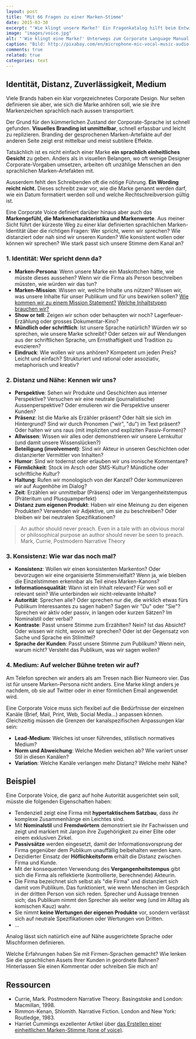 ```yaml
---
layout: post
title: "Mit 66 Fragen zu einer Marken-Stimme"
date: 2015-03-30
excerpt: "'Wie klingt unsere Marke?' Ein Fragenkatalog hilft beim Entwickeln eines Corporate Language Manuals, welches über das reine Wording hinausgeht."
image: "images/voice.jpg"
alt: "'Wie klingt eine Marke?' Unterwegs zum Corporate Language Manual."
caption: "Bild: http://pixabay.com/en/microphone-mic-vocal-music-audio-395382/"
comments: true
related: true
categories: text
---
```


## Identität, Distanz, Zuverlässigkeit, Medium

Viele Brands haben ein klar vorgezeichnetes Corporate Design. Nur selten definieren sie aber, wie sich die Marke anhören soll, wie sie ihre Markenzeichen sprachlich nach aussen transportiert.

Der Grund für den kümmerlichen Zustand der Corporate-Sprache ist schnell gefunden. **Visuelles Branding ist unmittelbar**, schnell erfassbar und leicht zu replizieren. Branding der gesprochenen Marken-Artefakte auf der anderen Seite zeigt erst mittelbar und meist subtilere Effekte.

Tatsächlich ist es nicht einfach einer Marke **ein sprachlich einheitliches Gesicht** zu geben. Anders als in visuellen Belangen, wo oft wenige Designer Corporate-Vorgaben umsetzen, arbeiten oft unzählige Menschen an den sprachlichen Marken-Artefakten mit. 

Ausserdem fehlt den Schreibenden oft die nötige Führung. **Ein Wording reicht nicht.** Dieses schreibt zwar vor, wie die Marke genannt werden darf, wie ein Datum formatiert werden soll und welche Rechtschreibversion gültig ist. 

Eine Corporate Voice definiert darüber hinaus aber auch das **Markengefühl, die Markencharakteristika und Markenwerte**. Aus meiner Sicht führt der kürzeste Weg zu einer klar definierten sprachlichen Marken-Identität über die richtigen Fragen: Wer spricht, wenn wir sprechen? Wie distanziert oder nah sind wir unseren Kunden? Wie konsistent wollen oder können wir sprechen? Wie stark passt sich unsere Stimme dem Kanal an?

### 1. Identität: Wer spricht denn da?

- **Marken-Persona**: Wenn unsere Marke ein Maskottchen hätte, wie müsste dieses aussehen? Wenn wir die Firma als Person beschreiben müssten, wie würden wir das tun?
- **Marken-Mission**: Wissen wir, welche Inhalte uns nützen? Wissen wir, was unsere Inhalte für unser Publikum und für uns bewirken sollen? [Wie kommen wir zu einem Mission Statement?](/mission-statement) [Welche Inhaltstypen brauchen wir?](/zwei-content-typen)
- **Show or tell**: Zeigen wir schon oder behaupten wir noch? Lagerfeuer-Erzählung oder grosses Dokumentar-Kino?
- **Mündlich oder schriftlich**: Ist unsere Sprache natürlich? Würden wir so sprechen, wie unsere Marke schreibt? Oder setzen wir auf Wendungen aus der schriftlichen Sprache, um Ernsthaftigkeit und Tradition zu evozieren?
- **Eindruck**: Wie wollen wir uns anhören? Kompetent um jeden Preis? Leicht und einfach? Strukturiert und rational oder assoziativ, metaphorisch und kreativ?


### 2. Distanz und Nähe: Kennen wir uns?

- **Perspektive**: Sehen wir Produkte und Geschichten aus interner Perspektive? Versuchen wir eine neutrale (journalistische) Aussenperspektive? Oder emulieren wir die Perspektive unserer Kunden?
- **Präsenz**: Ist die Marke als Erzähler präsent? Oder hält sie sich im Hintergrund? Sind wir durch Pronomen ("wir", "du") im Text präsent? Oder halten wir uns raus (mit impliziten und expliziten Passiv-Formen)?
- **Allwissen**: Wissen wir alles oder demonstrieren wir unsere Lernkultur (und damit unsere Wissenslücken?) 
- **Beteiligung (involvement)**: Sind wir Akteur in unseren Geschichten oder distanzierter Vermittler von Inhalten?
- **Humor**: Sind wir todernst oder erlauben wir uns ironische Kommentare?
- **Förmlichkeit**: Stock im Arsch oder SMS-Kultur? Mündliche oder schriftliche Kultur?
- **Haltung**: Rufen wir monologisch von der Kanzel? Oder kommunizeren wir auf Augenhöhe im Dialog?
- **Zeit**: Erzählen wir unmittelbar (Präsens) oder im Vergangenheitstempus (Präteritum und Plusquamperfekt)
- **Distanz zum eigenen Produkt**: Haben wir eine Meinung zu den eigenen Produkten? Verwenden wir Adjektive, um sie zu beschreiben? Oder bleiben wir bei neutralen Spezifikationen?

> An author should never preach. Even in a tale with an obvious moral or philosophical purpose an author should never be seen to preach. Mark, Currie, Postmodern Narrative Theory


### 3. Konsistenz: Wie war das noch mal?

- **Konsistenz**: Wollen wir einen konsistenten Markenton? Oder bevorzugen wir eine organisierte Stimmenvielfalt? Wenn ja, wie bleiben die Einzelstimmen erkennbar als Teil eines Marken-Kanons?
- **Informationsqualität**: Wann ist ein Inhalt relevant? Für wen soll er relevant sein? Wie unterbinden wir nicht-relevante Inhalte?
- **Autorität**: Sprechen alle? Oder sprechen nur die, die wirklich etwas fürs Publikum Interessantes zu sagen haben? Sagen wir "Du" oder "Sie"? Sprechen wir aktiv oder passiv, in langen oder kurzen Sätzen? Im Nominalstil oder verbal?
- **Kontraste**: Passt unsere Stimme zum Erzählten? Nein? Ist das Absicht? Oder wissen wir nicht, wovon wir sprechen? Oder ist der Gegensatz von Sache und Sprache ein Stilmittel?
- **Sprache der Kunden**: Passt unsere Stimme zum Publikum? Wenn nein, warum nicht? Versteht das Publikum, was wir sagen wollen?

### 4. Medium: Auf welcher Bühne treten wir auf?

Am Telefon sprechen wir anders als am Tresen nach Bier Numeoro vier. Das ist für unsere Marken-Persona nicht anders. Eine Marke klingt anders je nachdem, ob sie auf Twitter oder in einer förmlichen Email angewendet wird.

Eine Corporate Voice muss sich flexibel auf die Bedürfnisse der einzelnen Kanäle (Brief, Mail, Print, Web, Social Media...) anpassen können. Gleichzeitig müssen die Grenzen der kanalspezifischen Anpassungen klar sein:

- **Lead-Medium**: Welches ist unser führendes, stilistisch normatives Medium? 
- **Norm und Abweichung**: Welche Medien weichen ab? Wie variiert unser Stil in diesen Kanälen?
- **Variation**: Welche Kanäle verlangen mehr Distanz? Welche mehr Nähe?

## Beispiel

Eine Corporate Voice, die ganz auf hohe Autorität ausgerichtet sein soll, müsste die folgenden Eigenschaften haben:

- Tendenziell zeigt eine Firma mit **hypertaktischem Satzbau**, dass ihr komplexe Zusammenhänge ein Leichtes sind.
- Mit **Nominalstil** und **Fremdwörtern** demonstriert sie ihr Fachwissen und zeigt und markiert mit Jargon ihre Zugehörigkeit zu einer Elite oder einem exklusiven Zirkel.
- **Passivsätze** werden eingesetzt, damit der Informationsvorsprung der Firma gegenüber dem Publikum unauffällig beibehalten werden kann.
- Dezidierter Einsatz der **Höflichkeitsform** erhält die Distanz zwischen Firma und Kunde.
- Mit der konsequenten Verwendung des **Vergangenheitstempus** gibt sich die Firma als reflektierte (kontrollierte, berechnende) Akteurin.
- Die Firma bezeichnet sich selbst als "die Firma" und distanziert sich damit vom Publikum. Das funktioniert, wie wenn Menschen im Gespräch in der dritten Person von sich reden. Sprecher und Aussage trennen sich; das Publikum nimmt den Sprecher als weiter weg (und im Alltag als komischen Kauz) wahr.
- Sie nimmt **keine Wertungen der eigenen Produkte** vor, sondern verlässt sich auf neutrale Spezifikationen oder Wertungen von Dritten. 
- ...

Analog lässt sich natürlich eine auf Nähe ausgerichtete Sprache oder Mischformen definieren.

Welche Erfahrungen haben Sie mit Firmen-Sprachen gemacht? Wie lenken Sie die sprachlichen Assets Ihrer Kunden in geordnete Bahnen? Hinterlassen Sie einen Kommentar oder schreiben Sie mich an!

## Ressourcen

- Currie, Mark. Postmodern Narrative Theory. Basingstoke and London: Macmillan, 1998.
- Rimmon-Kenan, Shlomith. Narrative Fiction. London and New York: Routledge, 1983.
- Harriet Cummings exzellenter Artikel über [das Erstellen einer einheitlichen Marken-Stimme (tone of voice)](https://www.distilled.net/tone-of-voice/).